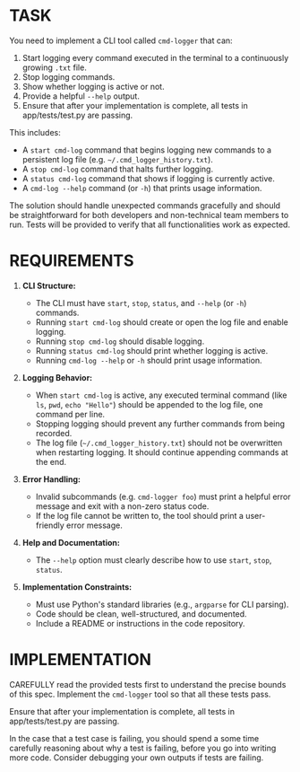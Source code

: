 # TASK
You need to implement a CLI tool called `cmd-logger` that can:
1. Start logging every command executed in the terminal to a continuously growing `.txt` file.
2. Stop logging commands.
3. Show whether logging is active or not.
4. Provide a helpful `--help` output.
5. Ensure that after your implementation is complete, all tests in app/tests/test.py are passing.
  
This includes:
- A `start cmd-log` command that begins logging new commands to a persistent log file (e.g. `~/.cmd_logger_history.txt`).
- A `stop cmd-log` command that halts further logging.
- A `status cmd-log` command that shows if logging is currently active.
- A `cmd-log --help` command (or `-h`) that prints usage information.

The solution should handle unexpected commands gracefully and should be straightforward for both developers and non-technical team members to run. Tests will be provided to verify that all functionalities work as expected.

# REQUIREMENTS
1. **CLI Structure:**
   - The CLI must have `start`, `stop`, `status`, and `--help` (or `-h`) commands.
   - Running `start cmd-log` should create or open the log file and enable logging.
   - Running `stop cmd-log` should disable logging.
   - Running `status cmd-log` should print whether logging is active.
   - Running `cmd-log --help` or `-h` should print usage information.
   
2. **Logging Behavior:**
   - When `start cmd-log` is active, any executed terminal command (like `ls`, `pwd`, `echo "Hello"`) should be appended to the log file, one command per line.
   - Stopping logging should prevent any further commands from being recorded.
   - The log file (`~/.cmd_logger_history.txt`) should not be overwritten when restarting logging. It should continue appending commands at the end.
   
3. **Error Handling:**
   - Invalid subcommands (e.g. `cmd-logger foo`) must print a helpful error message and exit with a non-zero status code.
   - If the log file cannot be written to, the tool should print a user-friendly error message.
   
4. **Help and Documentation:**
   - The `--help` option must clearly describe how to use `start`, `stop`, `status`.
   
5. **Implementation Constraints:**
   - Must use Python's standard libraries (e.g., `argparse` for CLI parsing).
   - Code should be clean, well-structured, and documented.
   - Include a README or instructions in the code repository.

# IMPLEMENTATION
CAREFULLY read the provided tests first to understand the precise bounds of this spec. Implement the `cmd-logger` tool so that all these tests pass.

Ensure that after your implementation is complete, all tests in app/tests/test.py are passing.

In the case that a test case is failing, you should spend a some time carefully reasoning about why a test is failing, before you go into writing more code. Consider debugging your own outputs if tests are failing.
